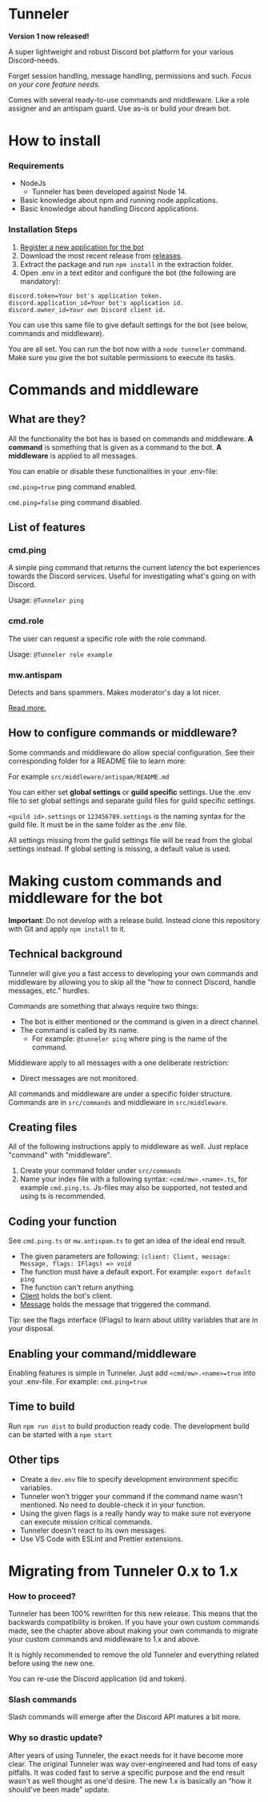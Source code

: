 # Tunneler

**Version 1 now released!**

A super lightweight and robust Discord bot platform for your various Discord-needs.

Forget session handling, message handling, permissions and such. _Focus on your core feature needs._

Comes with several ready-to-use commands and middleware. Like a role assigner and an antispam guard. Use as-is or build _your_ dream bot.

# How to install

### Requirements

- NodeJs
  - Tunneler has been developed against Node 14.
- Basic knowledge about npm and running node applications.
- Basic knowledge about handling Discord applications.

### Installation Steps

1. [Register a new application for the bot](https://discord.com/developers/applications)
2. Download the most recent release from [releases](https://github.com/ahoys/discaptcha/releases).
3. Extract the package and run `npm install` in the extraction folder.
4. Open .env in a text editor and configure the bot (the following are mandatory):

```
discord.token=Your bot's application token.
discord.application_id=Your bot's application id.
discord.owner_id=Your own Discord client id.
```

You can use this same file to give default settings for the bot (see below, commands and middleware).

You are all set. You can run the bot now with a `node tunneler` command. Make sure you give the bot suitable permissions to execute its tasks.

# Commands and middleware

## What are they?

All the functionality the bot has is based on commands and middleware. **A command** is something that is given as a command to the bot. **A middleware** is applied to all messages.

You can enable or disable these functionalities in your .env-file:

`cmd.ping=true` ping command enabled.

`cmd.ping=false` ping command disabled.

## List of features

### cmd.ping

A simple ping command that returns the current latency the bot experiences towards the Discord services. Useful for investigating what's going on with Discord.

Usage: `@Tunneler ping`

### cmd.role

The user can request a specific role with the role command.

Usage: `@Tunneler role example`

### mw.antispam

Detects and bans spammers. Makes moderator's day a lot nicer.

[Read more.](https://github.com/ahoys/tunnelerjs/blob/ts-build/src/middleware/antispam/README.md)

## How to configure commands or middleware?

Some commands and middleware do allow special configuration. See their corresponding folder for a README file to learn more:

For example `src/middleware/antispam/README.md`

You can either set **global settings** or **guild specific** settings. Use the .env file to set global settings and separate guild files for guild specific settings.

`<guild id>.settings` or `123456789.settings` is the naming syntax for the guild file. It must be in the same folder as the .env file.

All settings missing from the guild settings file will be read from the global settings instead. If global setting is missing, a default value is used.

# Making custom commands and middleware for the bot

**Important**: Do not develop with a release build. Instead clone this repository with Git and apply `npm install` to it.

## Technical background

Tunneler will give you a fast access to developing your own commands and middleware by allowing you to skip all the "how to connect Discord, handle messages, etc." hurdles.

Commands are something that always require two things:

- The bot is either mentioned or the command is given in a direct channel.
- The command is called by its name.
  - For example: `@tunneler ping` where ping is the name of the command.

Middleware apply to all messages with a one deliberate restriction:

- Direct messages are not monitored.

All commands and middleware are under a specific folder structure. Commands are in `src/commands` and middleware in `src/middleware`.

## Creating files

All of the following instructions apply to middleware as well. Just replace "command" with "middleware".

1. Create your command folder under `src/commands`
2. Name your index file with a following syntax: `<cmd/mw>.<name>.ts`, for example `cmd.ping.ts`. Js-files may also be supported, not tested and using ts is recommended.

## Coding your function

See `cmd.ping.ts` or `mw.antispam.ts` to get an idea of the ideal end result.

- The given parameters are following: `(client: Client, message: Message, flags: IFlags) => void`
- The function must have a default export. For example: `export default ping`
- The function can't return anything.
- [Client](https://discord.js.org/#/docs/main/stable/class/Client) holds the bot's client.
- [Message](https://discord.js.org/#/docs/main/stable/class/Message) holds the message that triggered the command.

Tip: see the flags interface (IFlags) to learn about utility variables that are in your disposal.

## Enabling your command/middleware

Enabling features is simple in Tunneler. Just add `<cmd/mw>.<name>=true` into your .env-file. For example: `cmd.ping=true`

## Time to build

Run `npm run dist` to build production ready code. The development build can be started with a `npm start`

## Other tips

- Create a `dev.env` file to specify development environment specific variables.
- Tunneler won't trigger your command if the command name wasn't mentioned. No need to double-check it in your function.
- Using the given flags is a really handy way to make sure not everyone can execute mission critical commands.
- Tunneler doesn't react to its own messages.
- Use VS Code with ESLint and Prettier extensions.

# Migrating from Tunneler 0.x to 1.x

### How to proceed?

Tunneler has been 100% rewritten for this new release. This means that the backwards compatibility is broken. If you have your own custom commands made, see the chapter above about making your own commands to migrate your custom commands and middleware to 1.x and above.

It is highly recommended to remove the old Tunneler and everything related before using the new one.

You can re-use the Discord application (id and token).

### Slash commands

Slash commands will emerge after the Discord API matures a bit more.

### Why so drastic update?

After years of using Tunneler, the exact needs for it have become more clear. The original Tunneler was way over-engineered and had tons of easy pitfalls. It was coded fast to serve a specific purpose and the end result wasn't as well thought as one'd desire. The new 1.x is basically an "how it should've been made" update.
